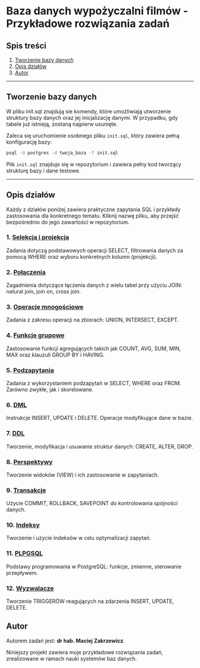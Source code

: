 # Baza danych wypożyczalni filmów - Przykładowe rozwiązania zadań

## Spis treści
1. [Tworzenie bazy danych](#tworzenie-bazy-danych)
2. [Opis działów](#opis-działów)
3. [Autor](#autor)

---

## Tworzenie bazy danych

W pliku init.sql znajdują sie komendy, które umożliwiają utworzenie struktury bazy danych oraz jej inicjalizację danymi. W przypadku, gdy tabele już istnieją, zostaną najpierw usunięte.

Zaleca się uruchomienie osobnego pliku `init.sql`, który zawiera pełną konfigurację bazy:

```bash
psql -U postgres -d twoja_baza -f init.sql
```

Plik `init.sql` znajduje się w repozytorium i zawiera pełny kod tworzący strukturę bazy i dane testowe.

---

## Opis działów

Każdy z działów poniżej zawiera praktyczne zapytania SQL i przykłady zastosowania dla konkretnego tematu. Kliknij nazwę pliku, aby przejść bezpośrednio do jego zawartości w repozytorium.

### 1. [Selekcja i projekcja](./1.%20Selekcja%20i%20projekcja.sql)
Zadania dotyczą podstawowych operacji SELECT, filtrowania danych za pomocą WHERE oraz wyboru konkretnych kolumn (projekcji).

### 2. [Połączenia](./2.%20Po%C5%82%C4%85czenia.sql)
Zagadnienia dotyczące łączenia danych z wielu tabel przy użyciu JOIN: natural join, join on, cross join.

### 3. [Operacje mnogościowe](./3.%20Operacje%20mnogo%C5%9Bciowe.sql)
Zadania z zakresu operacji na zbiorach: UNION, INTERSECT, EXCEPT.

### 4. [Funkcje grupowe](./4.%20Funkcje%20grupowe.sql)
Zastosowanie funkcji agregujących takich jak COUNT, AVG, SUM, MIN, MAX oraz klauzuli GROUP BY i HAVING.

### 5. [Podzapytania](./5.%20Podzapytania.sql)
Zadania z wykorzystaniem podzapytań w SELECT, WHERE oraz FROM. Zarówno zwykłe, jak i skorelowane.

### 6. [DML](./6.%20DML.sql)
Instrukcje INSERT, UPDATE i DELETE. Operacje modyfikujące dane w bazie.

### 7. [DDL](./7.%20DDL.sql)
Tworzenie, modyfikacja i usuwanie struktur danych: CREATE, ALTER, DROP.

### 8. [Perspektywy](./8.%20Perspektywy.sql)
Tworzenie widoków (VIEW) i ich zastosowanie w zapytaniach.

### 9. [Transakcje](./9.%20Transakcje.sql)
Użycie COMMIT, ROLLBACK, SAVEPOINT do kontrolowania spójności danych.

### 10. [Indeksy](./10.%20Indeksy.sql)
Tworzenie i użycie indeksów w celu optymalizacji zapytań.

### 11. [PLPGSQL](./11.%20PLPGSQL.sql)
Podstawy programowania w PostgreSQL: funkcje, zmienne, sterowanie przepływem.

### 12. [Wyzwalacze](./12.%20Wyzwalacze.sql)
Tworzenie TRIGGERÓW reagujących na zdarzenia INSERT, UPDATE, DELETE.

## Autor
Autorem zadań jest: **dr hab. Maciej Zakrzewicz**.

Niniejszy projekt zawiera moje przykładowe rozwiązania zadań, zrealizowane w ramach nauki systemów baz danych.


